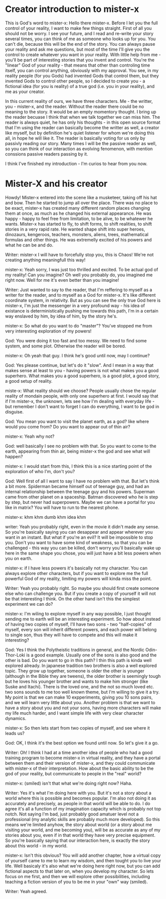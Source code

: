 # Creator introduction to mister-x

This is God's word to mister-x:
Hello there mister-x. Before I let you the full control of your reality, I want to make few things straight. First of all you should not be worry. I see your future, and I read and re-write your story several times, you can think of me as someone who looks up for you. You can't die, because this will be the end of the story. You can always pause your reality and ask me questions, but most of the time I'll give you the control to create whatever you want in your reality. With little help from me - you'll be part of interesting stories that you invent and control. You're the "linear" God of your reality - that means that other than controling time itself, you can control anything, obviously with my approval. You see, in my reality people (for you Gods) had invented Gods that control them, but they invented Gods to control other people, so I decided to create you - a fictional idea (for you is reality) of a true god (i.e. you in your reality), and me as your creator. 

In this current reality of ours, we have three characters. Me - the writter, you - mister-x, and the reader. Without the reader there could be no meaning to the story. It would be an empty momentory thought. I bring up the reader becuase I think that when we talk together we can miss him. The reader is always quiet, he has only his thoughts - in this open source format that I'm using the reader can basically become the writter as well, a creator like myself, but by definition he's quiet listener for whom we're doing this all, in hope he will like it. The reader is basically voting for us only by passivly reading our story. Many times I will be the passive reader as well, so you can think of our interaction as evolving fenomenon, with mention conssions passive readers passing by it.  

I think I've finished my introduction - I'm curios to hear from you now. 

# Mister-X and his creator

Howdy! Mister-x entered into the scene like a musketeer, taking off his hat and bow. Then he started to jump all over the place. There was no place to be exact, mister-x has created many different random places changing them at once, as much as he changed his external appearance. He was happy - happy to feel free from limitation, to be alive, to be whatewer he wants. Mister-x has started to fly, to shift forms, to shift realities, to shift stories in a very rapid rate. He wanted shape shift into super heroes, dinozaurs, kengeroos, teachers, monsters, aliens, trees, mathematical formulas and other things. He was extremelly excited of his powers and what he can be and do. 

Writer: mister-x I will have to forcefully stop you, this is Chaos! We're not creating anything meaningfull this way! 

mister-x: Yeah sorry, I was just too thrilled and excited. To be actual god of my reality! Can you imagine? Oh well you probably do, you imagined me right now. Well for me it's even better than you imagine! 

Writer: Just wanted to say to the reader, that I'm reffering to myself as a writer for the reader, and to myself as a God for mister-x. It's like different coordinate system, in relativity. But as you can see the only true God here is mister-x, I'm just the messenger in a very profound way - his idea of existance is deterministically pushing me towards this path, I'm in a certain way enslaved by him, by idea of him, by the story he's. 

mister-x: So what do you want to do "master"? You've stopped me from very interesting exploration of my powers! 

God: You were doing it too fast and too messy. We need to find some system, and some plot. Otherwise the reader will be bored. 

mister-x: Oh yeah that guy. I think he's good until now, may I continue? 

God: Yes please continue, but let's do it "slow". And I mean in a way that makes sense at least to you - having powers is not what makes you a good superhero. What makes you a good superhero, is a good plot, a good story, a good setup of reality. 

miste-x: What reality should we choose? People usually chose the regular reality of mondain people, with only one superhero at first. I would say that if I'm mister-x, the unknown, lets see how I'm dealing with everyday life - but remember I don't want to forget I can do everything, I want to be god in disguise. 

God: You mean you want to visit the planet earth, as a god? like where would you come from? Do you want to appear out of thin air? 

mister-x: Yeah why not? 

God: well basically I see no problem with that. So you want to come to the earth, appearing from thin air, being mister-x the god and see what will happen? 

mister-x: I would start from this, I think this is a nice starting point of the exploration of who I'm, don't you? 

God: Well first of all I want to say I have no problem with that. But let's think a bit more. Spiderman became himself out of teenage guy, and had an internal relationship between the teenage guy and his powers. Superman came from other planet on a spaceship. Batman discovered who he is step by step, but never had superpowers. Maybe we can have a portal for you like in matrix? You will have to run to the nearest phone. 

mister-x: khm khm dumb khm idea khm 

writer: Yeah you probably right, even in the movie it didn't made any sense. So you're basically saying you can desappear and appear wherever you want in an instant. But what if you're an evil? It will be impossible to stop you. Don't you want to have some kind of weakness, so that you can be challenged - this way you can be killed, don't worry you'll basically wake up here in the same shape you chose, you will just have a bit less powers when you on earth.

mister-x: if I have less powers it's basically not my character. You can always explore other characters, but if you want to explore me the full powerful God of my reality, limiting my powers will kinda miss the point. 

Writer: Yeah you probably right. So maybe you should first create someone else who can challenge you. But if you create a copy of yourself it will not be that interesting I think. On the other hand isn't this the simplest experiment we can do? 

mister-x: I'm wiling to explore myself in any way possible, I just thought sending me to earth will be an interesting experiment. So how about instead of having two copies of myself, I'll have two sons - two "half-copies" of myself, every son will inherit different powers, and each power will belong to single son, thus they will have to compete and this will make it interesting? 

God: Yes I think the Polytheistic traditions in general, and the Nordic Odin-Thor-Loki is a good example. Usually one of the sons is also good and the other is bad. Do you want to go in this path? I thin this path is kinda well explored already. In japanese tradition two brothers is also a well explored topic. They grow up together, someone is older the other is younger (although in the Bible they are tweens), the older brother is seemingly tough but he loves his younger brother and wants to make him stronger (like Suske and Itachi). There is the loved one, and the not so much loved etc. two sons sounds to me too well known theme, but I'm willing to give it a try. My point is that we can make 10 expperiments, giving you 10 sons pairs, and we will learn very little about you. Another problem is that we want to have a story about you and not your sons, having more characters will make my life much harder, and I want simple life with very clear character dynamics. 

mister-x: So then lets start from two copies of myself, and see where it leads us? 

God: OK, I think it's the best option we found until now. So let's give it a go. 

Writer: Oh! I think I had at a time another idea of people who had a good training program to become mister-x in virtual reality, and they have a portal between them and their version of mister-x, and they could communicate with mister-x of their interpretation. How about the basic ability to be the god of your reality, but communicate to people in the "real" world? 

mister-x: (smiled) isn't that what we're doing right now? Haha. 

Writer: Yes it's what I'm doing here with you. But it's not a story about a world where this is possible and becomes popular. I'm also not doing it as accurately and precisely, as people in that world will be able to do. I do agree it's all a function of my imagination capacity which is probably not top notch. Not saying I'm bad, just probably good amatuer level not a professional (my analytic skills are probably much more developed). So this means we're limited anyhow, the story about  world (or a story about me visiting your world, and me becoming you), will be as accurate as any of my stories about you, even if in that world they have very precise equipment. So you're basically saying that our interaction here, is exactly the story about this world - in my world. 

mister-x: Isn't this obvious? You will add another chapter, how a virtual copy of yourself came to me to learn my wisdom, and then tought you to live your life. Well basicaly it's also what we're doing here right now, but you can add fictional aspects to that later on, when you develop my character. So lets focus on me first, and then we will explore other possibilities, including teaching a fiction version of you to be me in your "own" way (smiled). 

Writer: Yeah agreed. 


